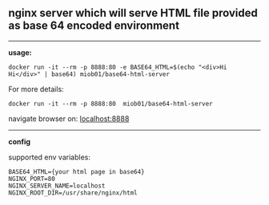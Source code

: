 ## nginx server which will serve HTML file provided as base 64 encoded environment


---
**usage:**

```shell
docker run -it --rm -p 8888:80 -e BASE64_HTML=$(echo "<div>Hi Hi</div>" | base64) miob01/base64-html-server
```

For more details:
```shell
docker run -it --rm -p 8888:80  miob01/base64-html-server
```
navigate browser on: [localhost:8888](http://localhost:8888/)

---
**config**

supported env variables:
```shell
BASE64_HTML={your html page in base64}
NGINX_PORT=80
NGINX_SERVER_NAME=localhost
NGINX_ROOT_DIR=/usr/share/nginx/html

```




